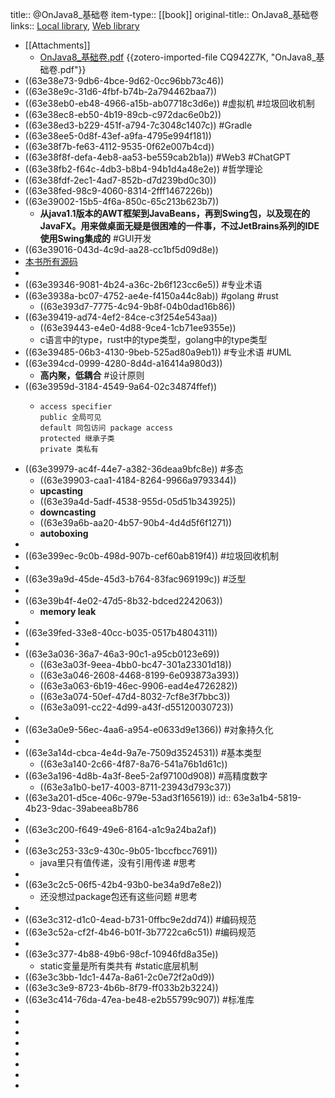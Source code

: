 title:: @OnJava8_基础卷
item-type:: [[book]]
original-title:: OnJava8_基础卷
links:: [Local library](zotero://select/library/items/3B6YFJH6), [Web library](https://www.zotero.org/users/11053231/items/3B6YFJH6)

- [[Attachments]]
	- [OnJava8_基础卷.pdf](zotero://select/library/items/CQ942Z7K) {{zotero-imported-file CQ942Z7K, "OnJava8_基础卷.pdf"}}
- ((63e38e73-9db6-4bce-9d62-0cc96bb73c46))
- ((63e38e9c-31d6-4fbf-b74b-2a794462baa7))
- ((63e38eb0-eb48-4966-a15b-ab07718c3d6e)) #虚拟机 #垃圾回收机制
- ((63e38ec8-eb50-4b19-89cb-c972dac6e0b2))
- ((63e38ed3-b229-451f-a794-7c3048c1407c)) #Gradle
- ((63e38ee5-0d8f-43ef-a9fa-4795e994f181))
- ((63e38f7b-fe63-4112-9535-0f62e007b4cd))
- ((63e38f8f-defa-4eb8-aa53-be559cab2b1a)) #Web3 #ChatGPT
- ((63e38fb2-f64c-4db3-b8b4-94b1d4a48e2e)) #哲学理论
- ((63e38fdf-2ec1-4ad7-852b-d7d239bd0c30))
- ((63e38fed-98c9-4060-8314-2fff1467226b))
- ((63e39002-15b5-4f6a-850c-65c213b623b7))
	- **从java1.1版本的AWT框架到JavaBeans，再到Swing包，以及现在的JavaFX。用来做桌面无疑是很困难的一件事，不过JetBrains系列的IDE使用Swing集成的** #GUI开发
- ((63e39016-043d-4c9d-aa28-cc1bf5d09d8e))
- [本书所有源码](https://github.com/BruceEckel/Onjava8example)
-
- ((63e39346-9081-4b24-a36c-2b6f123cc6e5)) #专业术语
- ((63e3938a-bc07-4752-ae4e-f4150a44c8ab)) #golang #rust
	- ((63e393d7-7775-4c94-9b8f-04b0dad16b86))
- ((63e39419-ad74-4ef2-84ce-c3f254e543aa))
	- ((63e39443-e4e0-4d88-9ce4-1cb71ee9355e))
	- c语言中的type，rust中的type类型，golang中的type类型
- ((63e39485-06b3-4130-9beb-525ad80a9eb1)) #专业术语 #UML
- ((63e394cd-0999-4280-8d4d-a16414a980d3))
	- **高内聚，低耦合** #设计原则
- ((63e3959d-3184-4549-9a64-02c34874ffef))
	- ```
	  access specifier
	  public 全局可见
	  default 同包访问 package access
	  protected 继承子类
	  private 类私有
	  ```
- ((63e39979-ac4f-44e7-a382-36deaa9bfc8e)) #多态
	- ((63e39903-caa1-4184-8264-9966a9793344))
	- **upcasting**
	- ((63e39a4d-5adf-4538-955d-05d51b343925))
	- **downcasting**
	- ((63e39a6b-aa20-4b57-90b4-4d4d5f6f1271))
	- **autoboxing**
-
- ((63e399ec-9c0b-498d-907b-cef60ab819f4)) #垃圾回收机制
-
- ((63e39a9d-45de-45d3-b764-83fac969199c)) #泛型
-
- ((63e39b4f-4e02-47d5-8b32-bdced2242063))
	- **memory leak**
-
- ((63e39fed-33e8-40cc-b035-0517b4804311))
-
- ((63e3a036-36a7-46a3-90c1-a95cb0123e69))
	- ((63e3a03f-9eea-4bb0-bc47-301a23301d18))
	- ((63e3a046-2608-4468-8199-6e093873a393))
	- ((63e3a063-6b19-46ec-9906-ead4e4726282))
	- ((63e3a074-50ef-47d4-8032-7cf8e3f7bbc3))
	- ((63e3a091-cc22-4d99-a43f-d55120030723))
-
- ((63e3a0e9-56ec-4aa6-a954-e0633d9e1366)) #对象持久化
-
- ((63e3a14d-cbca-4e4d-9a7e-7509d3524531)) #基本类型
	- ((63e3a140-2c66-4f87-8a76-541a76b1d61c))
- ((63e3a196-4d8b-4a3f-8ee5-2af97100d908)) #高精度数字
	- ((63e3a1b0-be17-4003-8711-23943d793c37))
- ((63e3a201-d5ce-406c-979e-53ad3f165619))
  id:: 63e3a1b4-5819-4b23-9dac-39abeea8b786
-
- ((63e3c200-f649-49e6-8164-a1c9a24ba2af))
-
- ((63e3c253-33c9-430c-9b05-1bccfbcc7691))
	- java里只有值传递，没有引用传递 #思考
-
- ((63e3c2c5-06f5-42b4-93b0-be34a9d7e8e2))
	- 还没想过package包还有这些问题 #思考
-
- ((63e3c312-d1c0-4ead-b731-0ffbc9e2dd74)) #编码规范
- ((63e3c52a-cf2f-4b46-b01f-3b7722ca6c51)) #编码规范
-
- ((63e3c377-4b88-49b6-98cf-10946fd8a35e))
	- static变量是所有类共有 #static底层机制
- ((63e3c3bb-1dc1-447a-8a61-2c0e72f2a0d9))
- ((63e3c3e9-8723-4b6b-8f79-ff033b2b3224))
- ((63e3c414-76da-47ea-be48-e2b55799c907)) #标准库
-
-
-
-
-
-
-
-